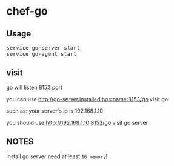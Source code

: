 # chef-go

## Usage

<pre>
service go-server start
service go-agent start
</pre>

## visit

go will listen 8153 port

you can use http://go-server.installed.hostname:8153/go visit go

such as: your server's ip is 192.168.1.10

you should use http://192.168.1.10:8153/go visit go server

## NOTES

install go server need at least <code>1G memory</code>!

